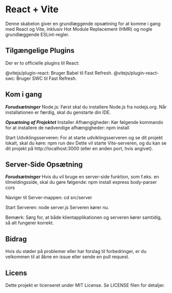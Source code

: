 # React + Vite
Denne skabelon giver en grundlæggende opsætning for at komme i gang med React og Vite, inklusiv Hot Module Replacement (HMR) og nogle grundlæggende ESLint-regler.

## Tilgængelige Plugins
Der er to officielle plugins til React:

@vitejs/plugin-react: Bruger Babel til Fast Refresh.
@vitejs/plugin-react-swc: Bruger SWC til Fast Refresh.


## Kom i gang
*****Forudsætninger*****
Node.js: Først skal du installere Node.js fra nodejs.org. Når installationen er færdig, skal du genstarte din IDE.

*****Opsætning af Projektet*****
Installer Afhængigheder: Kør følgende kommando for at installere de nødvendige afhængigheder: npm install

Start Udviklingsserveren: For at starte udviklingsserveren og se dit projekt lokalt, skal du køre: npm run dev
Dette vil starte Vite-serveren, og du kan se dit projekt på http://localhost:3000 (eller en anden port, hvis angivet).

## Server-Side Opsætning
*****Forudsætninger*****
Hvis du vil bruge en server-side funktion, som f.eks. en tilmeldingsside, skal du gøre følgende: npm install express body-parser cors

Naviger til Server-mappen: cd src/server

Start Serveren: node server.js
Serveren kører nu.

Bemærk: Sørg for, at både klientapplikationen og serveren kører samtidig, så alt fungerer korrekt.

## Bidrag
Hvis du støder på problemer eller har forslag til forbedringer, er du velkommen til at åbne en issue eller sende en pull request.

## Licens
Dette projekt er licenseret under MIT License. Se LICENSE filen for detaljer.
